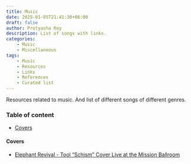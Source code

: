 ```yaml
---
title: Music
date: 2025-01-05T21:41:30+06:00
draft: false
author: Protyasha Roy
description: List of songs with links.
categories:
    - Music
    - Miscellaneous
tags:
    - Music
    - Resources
    - Links
    - References
    - Curated list
---
```


Resources related to music. And list of different songs of different genres.

### Table of content
- [Covers](#covers)

#### Covers
- [Elephant Revival - Tool “Schism” Cover Live at the Mission Ballroom](https://www.youtube.com/watch?v=uDT1tniPD2Q)
